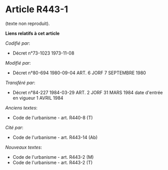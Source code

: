# Article R443-1

(texte non reproduit).

**Liens relatifs à cet article**

_Codifié par_:

  - Décret n°73-1023 1973-11-08

_Modifié par_:

  - Décret n°80-694 1980-09-04 ART. 6 JORF 7 SEPTEMBRE 1980

_Transféré par_:

  - Décret n°84-227 1984-03-29 ART. 2 JORF 31 MARS 1984 date d'entrée en vigueur 1 AVRIL 1984

_Anciens textes_:

  - Code de l'urbanisme - art. R440-8 (T)

_Cité par_:

  - Code de l'urbanisme - art. R443-14 (Ab)

_Nouveaux textes_:

  - Code de l'urbanisme - art. R443-2 (M)
  - Code de l'urbanisme - art. R443-2 (T)
